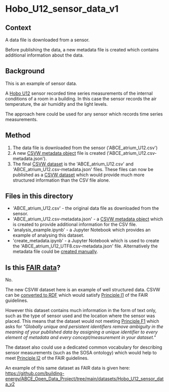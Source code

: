 # Hobo_U12_sensor_data_v1

## Context

A data file is downloaded from a sensor. 

Before publishing the data, a new metadata file is created which contains additional information about the data.

## Background

This is an example of sensor data.

A [Hobo U12](https://www.onsetcomp.com/products/data-loggers/u12-011/) sensor recorded time series measurements of the internal conditions of a room in a building. In this case the sensor records the air temperature, the air humidity and the light levels.

The approach here could be used for any sensor which records time series measurements.

## Method

1. The data file is downloaded from the sensor ('ABCE_atrium_U12.csv')
2. A new [CSVW metadata object](https://www.w3.org/TR/2015/REC-tabular-metadata-20151217/) file is created ('ABCE_atrium_U12.csv-metadata.json'). 
3. The final [CSVW dataset](https://www.stevenfirth.com/csv-on-the-web-an-introduction/) is the 'ABCE_atrium_U12.csv' and 'ABCE_atrium_U12.csv-metadata.json' files. These files can now be published as a [CSVW dataset](https://www.stevenfirth.com/csv-on-the-web-an-introduction/) which would provide much more structured information than the CSV file alone.

## Files in this directory

- 'ABCE_atrium_U12.csv' - the original data file as downloaded from the sensor.
- 'ABCE_atrium_U12.csv-metadata.json' - a [CSVW metadata object](https://www.w3.org/TR/2015/REC-tabular-metadata-20151217/) which is created to provide additional information for the CSV file.
- 'analysis_example.ipynb' - a Jupyter Notebook which provides an example of analysing this dataset.
- 'create_metadata.ipynb' - a Jupyter Notebook which is used to create the 'ABCE_atrium_U12_UTF8.csv-metadata.json' file. Alternatively the metadata file could be [created manually](https://www.stevenfirth.com/csv-on-the-web-creating-descriptive-metadata-files/).


## Is this [FAIR data](https://www.go-fair.org/fair-principles/)?

No. 

The new CSVW dataset here is an example of well structured data. CSVW can be [converted to RDF](https://www.w3.org/TR/tabular-data-primer/#transformation) which would satisfy [Principle I1](https://www.go-fair.org/fair-principles/i1-metadata-use-formal-accessible-shared-broadly-applicable-language-knowledge-representation/) of the FAIR guidelines. 

However this dataset contains much information in the form of text only, such as the type of sensor used and the location where the sensor was placed. This means that the dataset would not meeting [Principle F1](https://www.go-fair.org/fair-principles/f1-meta-data-assigned-globally-unique-persistent-identifiers/) which asks for *"Globally unique and persistent identifiers remove ambiguity in the meaning of your published data by assigning a unique identifier to every element of metadata and every concept/measurement in your dataset."* 

The dataset also could use a dedicated common vocabulary for describing sensor measurements (such as the SOSA ontology) which would help to meet [Principle I2](https://www.go-fair.org/fair-principles/i2-metadata-use-vocabularies-follow-fair-principles/) of the FAIR guidelines.

An example of this same dataset as FAIR data is given here: https://github.com/building-energy/ABCE_Open_Data_Project/tree/main/datasets/Hobo_U12_sensor_data_v2


